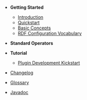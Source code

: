 - **Getting Started**

  - [Introduction](README.md)
  - [Quickstart](quickstart.md)
  - [Basic Concepts](concepts.md)
  - [RDF Configuration Vocabulary](vocab.md)
  
- **Standard Operators**

- **Tutorial**

  - [Plugin Development Kickstart](tutorial.md)

- [Changelog](/changelog)

- [Glossary](_glossary.md)

- [Javadoc](https://dice-group.github.io/deer/javadoc/index.html?overview-summary.html)